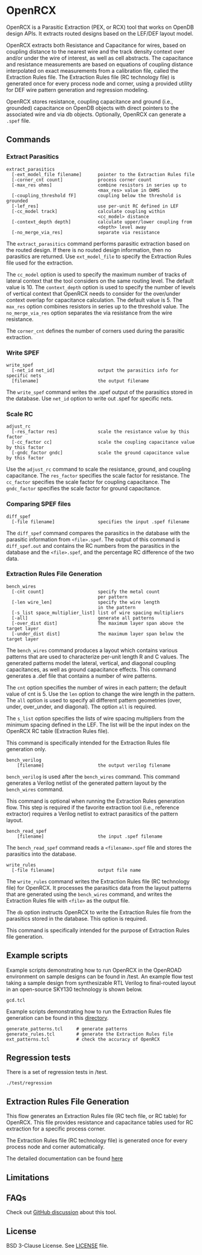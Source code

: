 # OpenRCX

OpenRCX is a Parasitic Extraction (PEX, or RCX) tool that works on OpenDB design APIs.
It extracts routed designs based on the LEF/DEF layout model.

OpenRCX extracts both Resistance and Capacitance for wires, based on coupling
distance to the nearest wire and the track density context over and/or under the
wire of interest, as well as cell
abstracts.  The capacitance and resistance measurements are based on equations
of coupling distance interpolated on exact measurements from a calibration
file, called the Extraction Rules file. The Extraction Rules file (RC technology
file) is generated once for every process node and corner, using
a provided utility for DEF wire pattern generation and regression modeling.

OpenRCX stores resistance, coupling capacitance and ground (i.e., grounded) capacitance
on OpenDB objects with direct pointers to the associated wire and via db
objects. Optionally, OpenRCX can generate a `.spef` file.

## Commands

### Extract Parasitics

```
extract_parasitics
  [-ext_model_file filename]      pointer to the Extraction Rules file
  [-corner_cnt count]             process corner count
  [-max_res ohms]                 combine resistors in series up to
                                  <max_res> value in OHMS
  [-coupling_threshold fF]        coupling below the threshold is grounded
  [-lef_res]                      use per-unit RC defined in LEF
  [-cc_model track]               calculate coupling within
                                  <cc_model> distance
  [-context_depth depth]          calculate upper/lower coupling from
                                  <depth> level away
  [-no_merge_via_res]             separate via resistance
```

The `extract_parasitics` command performs parasitic extraction based on the
routed design. If there is no routed design information, then no parasitics are
returned. Use `ext_model_file` to specify the Extraction Rules file used for
the extraction.

The `cc_model` option is used to specify the maximum number of tracks of lateral context
that the tool considers on the same
routing level.  The default value is 10.  The `context_depth` option
is used to specify the number of levels of vertical context that OpenRCX needs to consider for the over/under context overlap for capacitance calculation.
The default value is 5.
The `max_res` option combines resistors in series up to the threshold value.
The `no_merge_via_res` option separates the via resistance from the wire resistance.

The `corner_cnt` defines the number of corners used during the parasitic
extraction.

### Write SPEF

```
write_spef
  [-net_id net_id]                output the parasitics info for specific nets
  [filename]                      the output filename
```

The `write_spef` command writes the .spef output of the parasitics stored
in the database. Use `net_id` option to write out .spef for specific nets.

### Scale RC

```
adjust_rc
  [-res_factor res]               scale the resistance value by this factor
  [-cc_factor cc]                 scale the coupling capacitance value by this factor
  [-gndc_factor gndc]             scale the ground capacitance value by this factor
```

Use the `adjust_rc` command to scale the resistance, ground, and coupling
capacitance. The `res_factor` specifies the scale factor for resistance. The
`cc_factor` specifies the scale factor for coupling capacitance. The `gndc_factor`
specifies the scale factor for ground capacitance.

### Comparing SPEF files

```
diff_spef
  [-file filename]                specifies the input .spef filename
```

The `diff_spef` command compares the parasitics in the database with the parasitic
information from `<file>.spef`. The output of this command is `diff_spef.out`
and contains the RC numbers from the parasitics in the database and the
`<file>.spef`, and the percentage RC difference of the two data.

### Extraction Rules File Generation

```
bench_wires
  [-cnt count]                    specify the metal count
                                  per pattern
  [-len wire_len]                 specify the wire length
                                  in the pattern
  [-s_list space_multiplier_list] list of wire spacing multipliers
  [-all]                          generate all patterns
  [-over_dist dist]               The maximum layer span above the target layer
  [-under_dist dist]              The maximum layer span below the target layer
```

The `bench_wires` command produces a layout which contains various patterns
that are used to characterize per-unit length R and C values. The generated patterns model
the lateral, vertical, and diagonal coupling capacitances, as well as ground
capacitance effects. This command generates a .def file that contains a number of wire patterns.

The `cnt` option specifies the number of wires in each pattern; the
default value of cnt is 5. Use the `len` option to change the wire length in the
pattern. The `all` option is used to  specify all different pattern geometries
(over, under, over_under, and diagonal). The option `all` is required.

The `s_list` option specifies the lists of wire spacing multipliers from
the minimum spacing defined in the LEF. The list will be the input index
on the OpenRCX RC table (Extraction Rules file).

This command is specifically intended for the Extraction Rules file
generation only.

```
bench_verilog
    [filename]                    the output verilog filename
```

`bench_verilog` is used after the `bench_wires` command. This command
generates a Verilog netlist of the generated pattern layout by the `bench_wires`
command.

This command is optional when running the Extraction Rules generation
flow. This step is required if the favorite extraction tool (i.e., reference
extractor) requires a Verilog netlist to extract parasitics of the pattern layout.

```
bench_read_spef
    [filename]                    the input .spef filename
```

The `bench_read_spef` command reads a `<filename>.spef` file and stores the
parasitics into the database.

```
write_rules
  [-file filename]                output file name
```

The `write_rules` command writes the Extraction Rules file (RC technology file)
for OpenRCX. It processes the parasitics data from the layout patterns that are
generated using the `bench_wires` command, and writes the Extraction Rules file
with `<file>` as the output file.

The `db` option instructs OpenRCX to write the Extraction Rules file from the
parasitics stored in the database. This option is required.

This command is specifically intended for the purpose of Extraction Rules file
generation.

## Example scripts

Example scripts demonstrating how to run OpenRCX in the OpenROAD environment
on sample designs can be found in /test. An example flow test taking a sample design
from synthesizable RTL Verilog to final-routed layout in an open-source SKY130 technology
is shown below.

```
gcd.tcl
```

Example scripts demonstrating how to run the
Extraction Rules file generation can be found in this
[directory](https://github.com/The-OpenROAD-Project/OpenROAD/tree/master/src/rcx/calibration/script).

```
generate_patterns.tcl     # generate patterns
generate_rules.tcl        # generate the Extraction Rules file
ext_patterns.tcl          # check the accuracy of OpenRCX
```

## Regression tests

There is a set of regression tests in /test.

```
./test/regression
```

## Extraction Rules File Generation

This flow generates an Extraction Rules file (RC tech file, or RC table) for
OpenRCX. This file provides resistance and capacitance tables used for RC
extraction for a specific process corner.

The Extraction Rules file (RC technology file) is generated once for every
process node and corner automatically.

The detailed documentation can be found [here](doc/calibration.md)

## Limitations

## FAQs

Check out [GitHub discussion](https://github.com/The-OpenROAD-Project/OpenROAD/discussions/categories/q-a?discussions_q=category%3AQ%26A+openrcx+in%3Atitle)
about this tool.

## License

BSD 3-Clause License. See [LICENSE](LICENSE) file.
